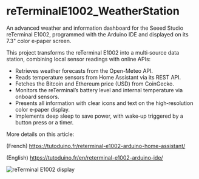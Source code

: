 # reTerminalE1002_WeatherStation
An advanced weather and information dashboard for the Seeed Studio reTerminal E1002, programmed with the Arduino IDE and displayed on its 7.3" color e‑paper screen.

This project transforms the reTerminal E1002 into a multi‑source data station, combining local sensor readings with online APIs:
- Retrieves weather forecasts from the Open-Meteo API.
- Reads temperature sensors from Home Assistant via its REST API.
- Fetches the Bitcoin and Ethereum price (USD) from CoinGecko.
- Monitors the reTerminal’s battery level and internal temperature via onboard sensors.
- Presents all information with clear icons and text on the high‑resolution color e‑paper display.
- Implements deep sleep to save power, with wake‑up triggered by a button press or a timer.
 
More details on this article:

(French) https://tutoduino.fr/reterminal-e1002-arduino-home-assistant/

(English) https://tutoduino.fr/en/reterminal-e1002-arduino-ide/

![reTerminal E1002 display](https://tutoduino.fr/ookoorsa/2025/10/reTerminalE1002-WeatherStation-1080x540.jpg)
